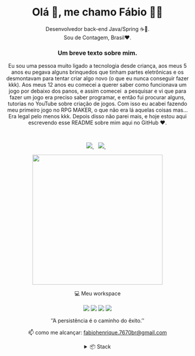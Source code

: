 <h1 align='center'>
  Olá 👋, me chamo Fábio 🧑‍💻
</h1>

<p align='center'>
 Desenvolvedor back-end Java/Spring ☕🍃.
 <br>
 Sou de Contagem, Brasil❤️.
</p>


<h3 align='center'>Um breve texto sobre mim.</h3>
<p align='center'>
  Eu sou uma pessoa muito ligado a tecnologia desde criança, aos meus 5 anos eu pegava alguns brinquedos que tinham partes eletrônicas e os desmontavam para tentar criar algo     novo (o que eu nunca conseguir fazer kkk). Aos meus 12 anos eu comecei a querer saber como funcionava um jogo por debaixo dos panos, e assim comecei  a pesquisar e vi que       para fazer um jogo era preciso saber programar, e então fui procurar alguns, tutorias no YouTube sobre criação de jogos. Com isso eu acabei fazendo meu primeiro jogo no RPG     MAKER, o que não era lá aquelas coisas mas… Era legal pelo menos kkk. Depois disso não parei mais, e hoje estou aqui escrevendo esse README sobre mim aqui no GitHub ❤️.
</p>
<br>


<p align='center'>
  
  <a href="https://www.linkedin.com/in/fabiofnc">
    <img src="https://img.shields.io/badge/linkedin-%230077B5.svg?&style=for-the-badge&logo=linkedin&logoColor=white" />
  </a>&nbsp;&nbsp;
  <a href="https://instagram.com/fabao.fnc">
    <img src="https://img.shields.io/badge/instagram-%23E4405F.svg?&style=for-the-badge&logo=instagram&logoColor=white" />        
  </a>&nbsp;&nbsp;
  
</p>

<p align='center'>
 <a herf="#"><img src="https://github-readme-stats.vercel.app/api?username=FabioFNC&show_icons=true&theme=dracula&include_all_commits=true&count_private=true" width="350"/></a>
</p>

<p align='center'>
  💻 Meu workspace<br/><br/>
  <img src="https://img.shields.io/badge/windows-%230078D6.svg?&style=for-the-badge&logo=windows&logoColor=white" />
  <img src="https://img.shields.io/badge/amd-Ryzen%205%3350G-%23ED1C24.svg?&style=for-the-badge&logo=amd&logoColor=white" />
  <img src="https://img.shields.io/badge/vega-%2011-%23CC342D.svg?&style=for-the-badge&logo=amd&logoColor=white" />
  <img src="https://img.shields.io/badge/RAM-16GB-%230071C5.svg?&style=for-the-badge&logoColor=white" />
</p>

<p align='center'>
  ’’A persistência é o caminho do êxito.’’</a>
</p>

<!-- <details align='center'>
  <summary>:zap: My workspace specs</summary>
</details>-->

<p align='center'>
  📫 como me alcançar: <a href='mailto:fabiohenrique.7670br@gmail.com'>fabiohenrique.7670br@gmail.com</a>
</p>

<details align='center'>
  <summary>📦 Stack</summary>
 
  <br>

  ![Java](https://img.shields.io/badge/Java-ED8B00?style=for-the-badge&logo=java&logoColor=white)
  ![Spring](https://img.shields.io/badge/Spring-6DB33F?style=for-the-badge&logo=spring&logoColor=white)
  ![MySQL](https://img.shields.io/badge/MySQL-005C84?style=for-the-badge&logo=mysql&logoColor=white)
  ![PostgreSQL](https://img.shields.io/badge/PostgreSQL-316192?style=for-the-badge&logo=postgresql&logoColor=white)
  ![Git](https://img.shields.io/badge/Git-e84d31?style=for-the-badge&logo=git&logoColor=white)
  <br>
  ![IntelliJIDEA](https://img.shields.io/badge/IntelliJIDEA-000000.svg?style=for-the-badge&logo=intellij-idea&logoColor=white)
  ![Postman](https://img.shields.io/badge/Postman-ff6c37.svg?style=for-the-badge&logo=postman&logoColor=white)
  
</details>
